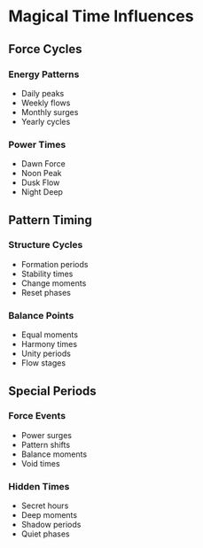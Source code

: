 # Magical Time Influences

## Force Cycles

### Energy Patterns
- Daily peaks
- Weekly flows
- Monthly surges
- Yearly cycles

### Power Times
- Dawn Force
- Noon Peak
- Dusk Flow
- Night Deep

## Pattern Timing

### Structure Cycles
- Formation periods
- Stability times
- Change moments
- Reset phases

### Balance Points
- Equal moments
- Harmony times
- Unity periods
- Flow stages

## Special Periods

### Force Events
- Power surges
- Pattern shifts
- Balance moments
- Void times

### Hidden Times
- Secret hours
- Deep moments
- Shadow periods
- Quiet phases
